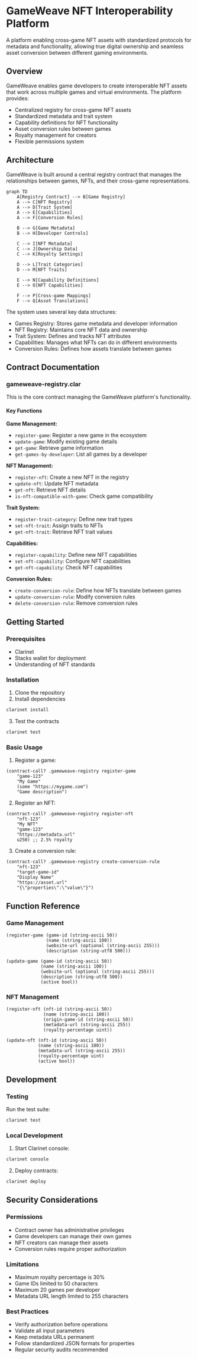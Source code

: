 # GameWeave NFT Interoperability Platform

A platform enabling cross-game NFT assets with standardized protocols for metadata and functionality, allowing true digital ownership and seamless asset conversion between different gaming environments.

## Overview

GameWeave enables game developers to create interoperable NFT assets that work across multiple games and virtual environments. The platform provides:

- Centralized registry for cross-game NFT assets
- Standardized metadata and trait system
- Capability definitions for NFT functionality
- Asset conversion rules between games
- Royalty management for creators
- Flexible permissions system

## Architecture

GameWeave is built around a central registry contract that manages the relationships between games, NFTs, and their cross-game representations.

```mermaid
graph TD
    A[Registry Contract] --> B[Game Registry]
    A --> C[NFT Registry]
    A --> D[Trait System]
    A --> E[Capabilities]
    A --> F[Conversion Rules]
    
    B --> G[Game Metadata]
    B --> H[Developer Controls]
    
    C --> I[NFT Metadata]
    C --> J[Ownership Data]
    C --> K[Royalty Settings]
    
    D --> L[Trait Categories]
    D --> M[NFT Traits]
    
    E --> N[Capability Definitions]
    E --> O[NFT Capabilities]
    
    F --> P[Cross-game Mappings]
    F --> Q[Asset Translations]
```

The system uses several key data structures:
- Games Registry: Stores game metadata and developer information
- NFT Registry: Maintains core NFT data and ownership
- Trait System: Defines and tracks NFT attributes
- Capabilities: Manages what NFTs can do in different environments
- Conversion Rules: Defines how assets translate between games

## Contract Documentation

### gameweave-registry.clar

This is the core contract managing the GameWeave platform's functionality.

#### Key Functions

**Game Management:**
- `register-game`: Register a new game in the ecosystem
- `update-game`: Modify existing game details
- `get-game`: Retrieve game information
- `get-games-by-developer`: List all games by a developer

**NFT Management:**
- `register-nft`: Create a new NFT in the registry
- `update-nft`: Update NFT metadata
- `get-nft`: Retrieve NFT details
- `is-nft-compatible-with-game`: Check game compatibility

**Trait System:**
- `register-trait-category`: Define new trait types
- `set-nft-trait`: Assign traits to NFTs
- `get-nft-trait`: Retrieve NFT trait values

**Capabilities:**
- `register-capability`: Define new NFT capabilities
- `set-nft-capability`: Configure NFT capabilities
- `get-nft-capability`: Check NFT capabilities

**Conversion Rules:**
- `create-conversion-rule`: Define how NFTs translate between games
- `update-conversion-rule`: Modify conversion rules
- `delete-conversion-rule`: Remove conversion rules

## Getting Started

### Prerequisites
- Clarinet
- Stacks wallet for deployment
- Understanding of NFT standards

### Installation

1. Clone the repository
2. Install dependencies
```bash
clarinet install
```
3. Test the contracts
```bash
clarinet test
```

### Basic Usage

1. Register a game:
```clarity
(contract-call? .gameweave-registry register-game 
    "game-123" 
    "My Game" 
    (some "https://mygame.com") 
    "Game description")
```

2. Register an NFT:
```clarity
(contract-call? .gameweave-registry register-nft
    "nft-123"
    "My NFT"
    "game-123"
    "https://metadata.url"
    u250) ;; 2.5% royalty
```

3. Create a conversion rule:
```clarity
(contract-call? .gameweave-registry create-conversion-rule
    "nft-123"
    "target-game-id"
    "Display Name"
    "https://asset.url"
    "{\"properties\":\"value\"}")
```

## Function Reference

### Game Management

```clarity
(register-game (game-id (string-ascii 50)) 
               (name (string-ascii 100)) 
               (website-url (optional (string-ascii 255))) 
               (description (string-utf8 500)))

(update-game (game-id (string-ascii 50)) 
             (name (string-ascii 100)) 
             (website-url (optional (string-ascii 255))) 
             (description (string-utf8 500))
             (active bool))
```

### NFT Management

```clarity
(register-nft (nft-id (string-ascii 50))
              (name (string-ascii 100))
              (origin-game-id (string-ascii 50))
              (metadata-url (string-ascii 255))
              (royalty-percentage uint))

(update-nft (nft-id (string-ascii 50))
            (name (string-ascii 100))
            (metadata-url (string-ascii 255))
            (royalty-percentage uint)
            (active bool))
```

## Development

### Testing

Run the test suite:
```bash
clarinet test
```

### Local Development

1. Start Clarinet console:
```bash
clarinet console
```

2. Deploy contracts:
```bash
clarinet deploy
```

## Security Considerations

### Permissions
- Contract owner has administrative privileges
- Game developers can manage their own games
- NFT creators can manage their assets
- Conversion rules require proper authorization

### Limitations
- Maximum royalty percentage is 30%
- Game IDs limited to 50 characters
- Maximum 20 games per developer
- Metadata URL length limited to 255 characters

### Best Practices
- Verify authorization before operations
- Validate all input parameters
- Keep metadata URLs permanent
- Follow standardized JSON formats for properties
- Regular security audits recommended